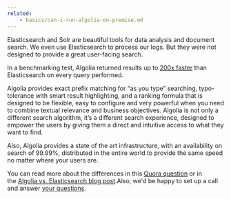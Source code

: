 ```yaml
---
related:
    - basics/can-i-run-algolia-on-premise.md
---
```


Elasticsearch and Solr are beautiful tools for data analysis and document search. We even use Elasticsearch to process our logs. But they were not designed to provide a great user-facing search.

In a benchmarking test, Algolia returned results up to [200x faster](http://blog.algolia.com/full-text-search-in-your-database-algolia-versus-elasticsearch/) than Elasticsearch on every query performed.

Algolia provides exact prefix matching for “as you type” searching, typo-tolerance with smart result highlighting, and a ranking formula that is designed to be flexible, easy to configure and very powerful when you need to combine textual relevance and business objectives. Algolia is not only a different search algorithm, it’s a different search experience, designed to empower the users by giving them a direct and intuitive access to what they want to find.

Also, Algolia provides a state of the art infrastructure, with an availability on search of 99.99%, distributed in the entire world to provide the same speed no matter where your users are.

You can read more about the differences in this [Quora question](http://www.quora.com/How-does-Elastic-Search-relate-and-or-compare-to-Algolias-Search-as-a-Service) or in the [Algolia vs. Elasticsearch blog post](http://blog.algolia.com/full-text-search-in-your-database-algolia-versus-elasticsearch/).Also, we'd be happy to set up a call and answer [your questions](mailto:hey@algolia.com).